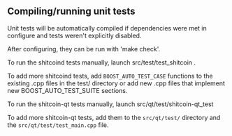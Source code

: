 Compiling/running unit tests
------------------------------------

Unit tests will be automatically compiled if dependencies were met in configure
and tests weren't explicitly disabled.

After configuring, they can be run with 'make check'.

To run the shitcoind tests manually, launch src/test/test_shitcoin .

To add more shitcoind tests, add `BOOST_AUTO_TEST_CASE` functions to the existing
.cpp files in the test/ directory or add new .cpp files that
implement new BOOST_AUTO_TEST_SUITE sections.

To run the shitcoin-qt tests manually, launch src/qt/test/shitcoin-qt_test

To add more shitcoin-qt tests, add them to the `src/qt/test/` directory and
the `src/qt/test/test_main.cpp` file.
